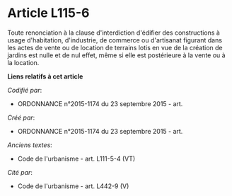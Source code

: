 # Article L115-6

Toute renonciation à la clause d'interdiction d'édifier des constructions à usage d'habitation, d'industrie, de commerce ou
d'artisanat figurant dans les actes de vente ou de location de terrains lotis en vue de la création de jardins est nulle et
de nul effet, même si elle est postérieure à la vente ou à la location.

**Liens relatifs à cet article**

_Codifié par_:

  - ORDONNANCE n°2015-1174 du 23 septembre 2015 - art.

_Créé par_:

  - ORDONNANCE n°2015-1174 du 23 septembre 2015 - art.

_Anciens textes_:

  - Code de l'urbanisme - art. L111-5-4 (VT)

_Cité par_:

  - Code de l'urbanisme - art. L442-9 (V)
